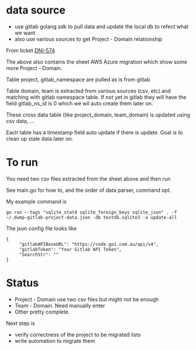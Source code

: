 # data source

- use gitlab golang sdk to pull data and update the local db to refect what we want
- also use various sources to get Project - Domain relationship

From ticket [DNI-574](https://docs.google.com/spreadsheets/d/1Zw2Aj3Si_YbPCuBXPZo_EzJNkz3oeswsx5LgSGrU6EA/edit#gid=1588822298)

The above also contains the sheet AWS Azure migration which show some more Project - Domain.

Table project, gitlab_namespace are pulled as is from gitlab

Table domain, team is extracted from various sources (csv, etc) and matching with gitlab namespace table. If not yet in gitlab they will have the field gitlab_ns_id is 0 which we wil auto create them later on.

These cross data table (like project_domain, team_domain) is updated using csv data, ...

Each table has a timestamp field auto update if there is update. Goal is to clean up stale data later on.

# To run

You need two csv files extracted from the sheet above and then run

See main.go for how to, and the order of data parser, command opt.

My example command is

```
go run --tags "sqlite_stat4 sqlite_foreign_keys sqlite_json" . -f ~/.dump-gitlab-project-data.json -db testdb.sqlite3 -a update-all
```

The json config file looks like
```
{
     "gitlabAPIBaseURL": "https://code.go1.com.au/api/v4",
     "gitlabToken": "Your Gitlab API Token",
     "SearchStr": ""
}
```

# Status

- Project - Domain use two csv files but might not be enough
- Team - Domain. Need manually enter
- Other pretty complete.

Next step is
- verify correctness of the project to be migrated lists
- write automation to migrate them
